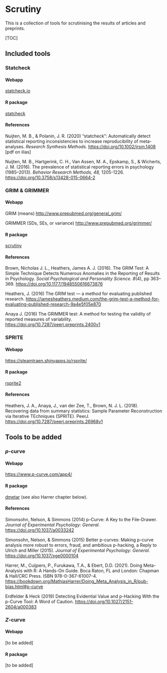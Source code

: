 # Scrutiny

This is a collection of tools for scrutinising the results of articles and preprints. 



[TOC]



## Included tools



### Statcheck

#### Webapp

[statcheck.io](https://statcheck.io)

#### R package

[statcheck](https://cran.r-project.org/web/packages/statcheck/)

#### References

Nuijten, M. B., & Polanin, J. R. (2020) “statcheck”: Automatically detect statistical reporting inconsistencies to increase reproducibility of meta-analyses. *Research Synthesis Methods.* https://doi.org/10.1002/jrsm.1408 [pdf on ilias]

Nuijten, M. B., Hartgerink, C. H., Van Assen, M. A., Epskamp, S., & Wicherts, J. M. (2016). The prevalence of statistical reporting errors in psychology (1985–2013). *Behavior Research Methods, 48,* 1205-1226. https://doi.org/10.3758/s13428-015-0664-2 



### GRIM & GRIMMER

#### Webapp

GRIM (means) http://www.prepubmed.org/general_grim/

GRIMMER (SDs, SEs, or variance) http://www.prepubmed.org/grimmer/ 

#### R package

[scrutiny](https://cran.r-project.org/web/packages/scrutiny)

#### References

Brown, Nicholas J. L., Heathers, James A. J. (2016). The GRIM Test: A Simple Technique Detects Numerous Anomalies in the Reporting of Results in Psychology. *Social Psychological and Personality Science. 8*(4), pp 363–369. https://doi.org/10.1177/1948550616673876 

Heathers, J. (2016) The GRIM test — a method for evaluating published research. https://jamesheathers.medium.com/the-grim-test-a-method-for-evaluating-published-research-9a4e5f05e870 

Anaya J. (2016) The GRIMMER test: A method for testing the validity of reported measures of variability. https://doi.org/10.7287/peerj.preprints.2400v1 



### SPRITE

#### **Webapp** 

https://steamtraen.shinyapps.io/rsprite/ 

#### R package

[rsprite2](https://cran.r-project.org/web/packages/rsprite2)

#### References

Heathers, J. A., Anaya, J., van der Zee, T., Brown, N. J. L. (2018). Recovering data from summary statistics: Sample Parameter Reconstruction via Iterative TEchniques (SPRITE). PeerJ. https://doi.org/10.7287/peerj.preprints.26968v1



## Tools to be added

### *p*-curve

#### Webapp

https://www.p-curve.com/app4/ 

#### R package

[dmetar](https://dmetar.protectlab.org/) (see also Harrer chapter below).

#### References

Simonsohn, Nelson, & Simmons (2014) p-Curve: A Key to the File-Drawer. *Journal of Experimental Psychology: General.* https://doi.org/10.1037/a0033242 

Simonsohn, Nelson, & Simmons (2015) Better p-curves: Making p-curve analysis more robust to errors, fraud, and ambitious p-hacking, a Reply to Ulrich and Miller (2015). *Journal of Experimental Psychology: General.* https://doi.org/10.1037/xge0000104 

Harrer, M., Cuijpers, P., Furukawa, T.A., & Ebert, D.D. (2021). Doing Meta-Analysis with R: A Hands-On Guide. Boca Raton, FL and London: Chapman & Hall/CRC Press. ISBN 978-0-367-61007-4. https://bookdown.org/MathiasHarrer/Doing_Meta_Analysis_in_R/pub-bias.html#p-curve 

Erdfelder & Heck (2019) Detecting Evidential Value and p-Hacking With the p-Curve Tool: A Word of Caution. https://doi.org/10.1027/2151-2604/a000383 



### *Z*-curve

#### Webapp

[to be added]

#### R package

[to be added]







